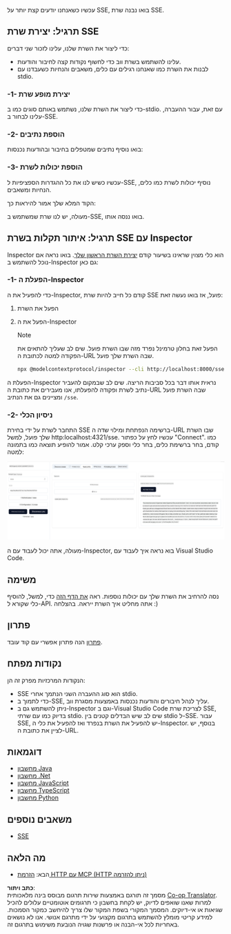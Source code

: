 <!--
CO_OP_TRANSLATOR_METADATA:
{
  "original_hash": "d90ca3d326c48fab2ac0ebd3a9876f59",
  "translation_date": "2025-07-13T19:58:18+00:00",
  "source_file": "03-GettingStarted/05-sse-server/README.md",
  "language_code": "he"
}
-->
עכשיו כשאנחנו יודעים קצת יותר על SSE, בואו נבנה שרת SSE.

## תרגיל: יצירת שרת SSE

כדי ליצור את השרת שלנו, עלינו לזכור שני דברים:

- עלינו להשתמש בשרת ווב כדי לחשוף נקודות קצה לחיבור והודעות.
- לבנות את השרת כמו שאנחנו רגילים עם כלים, משאבים והנחיות כשעבדנו עם stdio.

### -1- יצירת מופע שרת

כדי ליצור את השרת שלנו, נשתמש באותם סוגים כמו ב-stdio. עם זאת, עבור ההעברה, עלינו לבחור ב-SSE.

### -2- הוספת נתיבים

בואו נוסיף נתיבים שמטפלים בחיבור ובהודעות נכנסות:

### -3- הוספת יכולות לשרת

עכשיו כשיש לנו את כל ההגדרות הספציפיות ל-SSE, נוסיף יכולות לשרת כמו כלים, הנחיות ומשאבים.

הקוד המלא שלך אמור להיראות כך:

מעולה, יש לנו שרת שמשתמש ב-SSE, בואו ננסה אותו.

## תרגיל: איתור תקלות בשרת SSE עם Inspector

Inspector הוא כלי מצוין שראינו בשיעור קודם [יצירת השרת הראשון שלך](/03-GettingStarted/01-first-server/README.md). בואו נראה אם נוכל להשתמש ב-Inspector גם כאן:

### -1- הפעלת ה-Inspector

כדי להפעיל את ה-Inspector, קודם כל חייב להיות שרת SSE פועל, אז בואו נעשה זאת:

1. הפעל את השרת

1. הפעל את ה-Inspector

    > [!NOTE]
    > הפעל זאת בחלון טרמינל נפרד מזה שבו השרת פועל. שים לב שעליך להתאים את הפקודה למטה לכתובת ה-URL שבה השרת שלך פועל.

    ```sh
    npx @modelcontextprotocol/inspector --cli http://localhost:8000/sse --method tools/list
    ```

הפעלת ה-Inspector נראית אותו דבר בכל סביבות הריצה. שים לב שבמקום להעביר נתיב לשרת ופקודה להפעלתו, אנו מעבירים את כתובת ה-URL שבה השרת פועל ומציינים גם את הנתיב `/sse`.

### -2- ניסיון הכלי

התחבר לשרת על ידי בחירת SSE ברשימה הנפתחת ומילוי שדה ה-URL שבו השרת שלך פועל, למשל http:localhost:4321/sse. עכשיו לחץ על כפתור "Connect". כמו קודם, בחר ברשימת כלים, בחר כלי וספק ערכי קלט. אמור להופיע תוצאה כמו בתמונה למטה:

![SSE Server running in inspector](../../../../translated_images/sse-inspector.d86628cc597b8fae807a31d3d6837842f5f9ee1bcc6101013fa0c709c96029ad.he.png)

מעולה, אתה יכול לעבוד עם ה-Inspector, בוא נראה איך לעבוד עם Visual Studio Code.

## משימה

נסה להרחיב את השרת שלך עם יכולות נוספות. ראה [את הדף הזה](https://api.chucknorris.io/) כדי, למשל, להוסיף כלי שקורא ל-API. אתה מחליט איך השרת ייראה. בהצלחה :)

## פתרון

[פתרון](./solution/README.md) הנה פתרון אפשרי עם קוד עובד.

## נקודות מפתח

הנקודות המרכזיות מפרק זה הן:

- SSE הוא סוג ההעברה השני הנתמך אחרי stdio.
- כדי לתמוך ב-SSE, עליך לנהל חיבורים והודעות נכנסות באמצעות מסגרת ווב.
- ניתן להשתמש גם ב-Inspector וגם ב-Visual Studio Code לצריכת שרת SSE, בדיוק כמו עם שרתי stdio. שים לב שיש הבדלים קטנים בין stdio ל-SSE. עבור SSE, יש להפעיל את השרת בנפרד ואז להפעיל את כלי ה-Inspector. בנוסף, יש לציין את כתובת ה-URL.

## דוגמאות

- [מחשבון Java](../samples/java/calculator/README.md)
- [מחשבון .Net](../../../../03-GettingStarted/samples/csharp)
- [מחשבון JavaScript](../samples/javascript/README.md)
- [מחשבון TypeScript](../samples/typescript/README.md)
- [מחשבון Python](../../../../03-GettingStarted/samples/python)

## משאבים נוספים

- [SSE](https://developer.mozilla.org/en-US/docs/Web/API/Server-sent_events)

## מה הלאה

- הבא: [הזרמת HTTP עם MCP (HTTP ניתן להזרמה)](../06-http-streaming/README.md)

**כתב ויתור**:  
מסמך זה תורגם באמצעות שירות תרגום מבוסס בינה מלאכותית [Co-op Translator](https://github.com/Azure/co-op-translator). למרות שאנו שואפים לדיוק, יש לקחת בחשבון כי תרגומים אוטומטיים עלולים להכיל שגיאות או אי-דיוקים. המסמך המקורי בשפת המקור שלו צריך להיחשב כמקור הסמכות. למידע קריטי מומלץ להשתמש בתרגום מקצועי על ידי מתרגם אנושי. אנו לא נושאים באחריות לכל אי-הבנה או פרשנות שגויה הנובעת משימוש בתרגום זה.